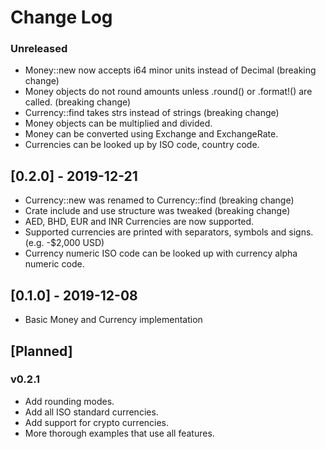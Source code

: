 # Change Log

### Unreleased
* Money::new now accepts i64 minor units instead of Decimal (breaking change)
* Money objects do not round amounts unless .round() or .format!() are called. (breaking change)
* Currency::find takes strs instead of strings (breaking change)
* Money objects can be multiplied and divided.
* Money can be converted using Exchange and ExchangeRate.  
* Currencies can be looked up by ISO code, country code. 


## [0.2.0] - 2019-12-21
* Currency::new was renamed to Currency::find (breaking change)
* Crate include and use structure was tweaked (breaking change)
* AED, BHD, EUR and INR Currencies are now supported.
* Supported currencies are printed with separators, symbols and signs. (e.g. -$2,000 USD)
* Currency numeric ISO code can be looked up with currency alpha numeric code. 

## [0.1.0] - 2019-12-08
* Basic Money and Currency implementation

## [Planned]

### v0.2.1
* Add rounding modes. 
* Add all ISO standard currencies. 
* Add support for crypto currencies.  
* More thorough examples that use all features. 


